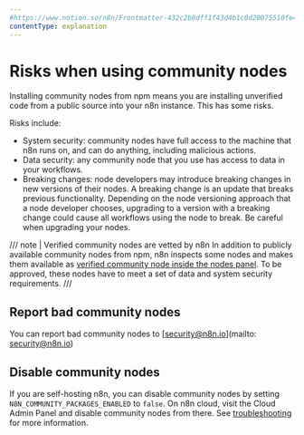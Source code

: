 ```yaml
---
#https://www.notion.so/n8n/Frontmatter-432c2b8dff1f43d4b1c8d20075510fe4
contentType: explanation
---
```


# Risks when using community nodes

Installing community nodes from npm means you are installing unverified code from a public source into your n8n instance. This has some risks.

Risks include:

* System security: community nodes have full access to the machine that n8n runs on, and can do anything, including malicious actions.
* Data security: any community node that you use has access to data in your workflows.
* Breaking changes: node developers may introduce breaking changes in new versions of their nodes. A breaking change is an update that breaks previous functionality. Depending on the node versioning approach that a node developer chooses, upgrading to a version with a breaking change could cause all workflows using the node to break. Be careful when upgrading your nodes.

/// note | Verified community nodes are vetted by n8n
In addition to publicly available community nodes from npm, n8n inspects some nodes and makes them available as [verified community node inside the nodes panel](/integrations/community-nodes/installation/verified-install.md). To be approved, these nodes have to meet a set of data and system security requirements.
///

## Report bad community nodes

<!-- vale off -->

You can report bad community nodes to [security@n8n.io](mailto: security@n8n.io)

<!-- vale on -->

## Disable community nodes

If you are self-hosting n8n, you can disable community nodes by setting `N8N_COMMUNITY_PACKAGES_ENABLED` to `false`. On n8n cloud, visit the Cloud Admin Panel and disable community nodes from there. See [troubleshooting](/integrations/community-nodes/troubleshooting.md) for more information.
